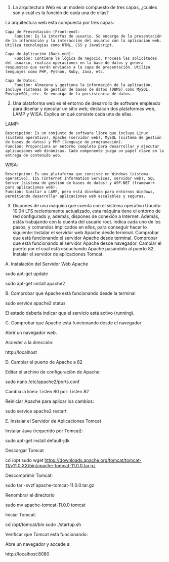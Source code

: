 1. La arquitectura Web es un modelo compuesto de tres capas, ¿cuáles son y cuál es la función de cada una de ellas?

La arquitectura web está compuesta por tres capas:

    Capa de Presentación (Front-end):
        Función: Es la interfaz de usuario. Se encarga de la presentación de la información y la interacción del usuario con la aplicación web. Utiliza tecnologías como HTML, CSS y JavaScript.

    Capa de Aplicación (Back-end):
        Función: Contiene la lógica de negocio. Procesa las solicitudes del usuario, realiza operaciones en la base de datos y genera respuestas que serán enviadas a la capa de presentación. Utiliza lenguajes como PHP, Python, Ruby, Java, etc.

    Capa de Datos:
        Función: Almacena y gestiona la información de la aplicación. Incluye sistemas de gestión de bases de datos (DBMS) como MySQL, PostgreSQL, etc. Se encarga de la persistencia de datos.




2. Una plataforma web es el entorno de desarrollo de software empleado para diseñar y ejecutar un sitio web; destacan dos plataformas web, LAMP y WISA. Explica en qué consiste cada una de ellas.

LAMP:

    Descripción: Es un conjunto de software libre que incluye Linux (sistema operativo), Apache (servidor web), MySQL (sistema de gestión de bases de datos) y PHP (lenguaje de programación).
    Función: Proporciona un entorno completo para desarrollar y ejecutar aplicaciones web dinámicas. Cada componente juega un papel clave en la entrega de contenido web.

WISA:

    Descripción: Es una plataforma que consiste en Windows (sistema operativo), IIS (Internet Information Services, servidor web), SQL Server (sistema de gestión de bases de datos) y ASP.NET (framework para aplicaciones web).
    Función: Similar a LAMP, pero está diseñado para entornos Windows, permitiendo desarrollar aplicaciones web escalables y seguras.



3. Dispones de una máquina que cuenta con el sistema operativo Ubuntu 10.04 LTS recientemente actualizado, esta máquina tiene el entorno de red configurado y, además, dispones de conexión a Internet. Además, estás trabajando con la cuenta del usuario root. Indica cada uno de los pasos, y comandos implicados en ellos, para conseguir hacer lo siguiente:
    Instalar el servidor web Apache desde terminal.
    Comprobar que está funcionando el servidor Apache desde terminal.
    Comprobar que está funcionando el servidor Apache desde navegador.
    Cambiar el puerto por el cual está escuchando Apache pasándolo al puerto 82.
    Instalar el servidor de aplicaciones Tomcat.


A. Instalación del Servidor Web Apache

sudo apt-get update

sudo apt-get install apache2


B. Comprobar que Apache está funcionando desde la terminal

sudo service apache2 status

El estado debería indicar que el servicio está activo (running).

C. Comprobar que Apache está funcionando desde el navegador

Abrir un navegador web.

Acceder a la dirección:

http://localhost


D. Cambiar el puerto de Apache a 82

Editar el archivo de configuración de Apache:

sudo nano /etc/apache2/ports.conf

Cambia la línea:
Listen 80
por: Listen 82

Reiniciar Apache para aplicar los cambios:

sudo service apache2 restart


E. Instalar el Servidor de Aplicaciones Tomcat

Instalar Java (requerido por Tomcat):

sudo apt-get install default-jdk

Descargar Tomcat

cd /opt
sudo wget https://downloads.apache.org/tomcat/tomcat-11/v11.0.XX/bin/apache-tomcat-11.0.0.tar.gz

Descomprimir Tomcat:

sudo tar -xvzf apache-tomcat-11.0.0.tar.gz


Renombrar el directorio

sudo mv apache-tomcat-11.0.0 tomcat


Iniciar Tomcat:

cd /opt/tomcat/bin
sudo ./startup.sh


Verificar que Tomcat está funcionando:

Abre un navegador y accede a:

http://localhost:8080




